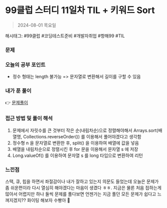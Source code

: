 # 99클럽 스터디 11일차 TIL + 키워드 Sort
> 2024-08-01 목요일

해시태그: #99클럽 #코딩테스트준비 #개발자취업 #항해99 #TIL

### 문제


### 오늘의 공부 포인트
+ 정수 형태는 length 불가능 => 문자열로 변환해서 길이를 구할 수 있음

### 내가 푼 풀이
👉 [문제풀이](https://github.com/subbangE/codingTest-study/blob/master/src/day_11/sort.java)

### 접근 방법 및 풀이 해석
1. 문제에서 자릿수를 큰 것부터 작은 순(내림차순)으로 정렬해야해서 Arrays.sort(배열명, Collections.reverseOrder()) 를 이용해서 풀어야겠다고 생각함
2. 정수형 n 을 문자열로 변환한 후, split() 을 이용하여 배열에 값을 넣음
3. 배열을 내림차순으로 정렬시킨 후 for 문을 이용해서 문자열 s 에 저장
4. Long.valueOf() 를 이용하여 문자열 s 를 long 타입으로 변환하여 리턴

### 느낀점
스택, 큐, 힙을 하면서 좌절감이나 내가 잘하고 있는지 의문도 들었는데 오늘은 문제가 좀 쉬운편이라 다시 열심히 해야겠다는 마음이 생겼다 ㅎㅎ. 지금은 물론 처음 접하는게 많아서 어렵지만 하나 둘씩 문제를 풀다보면 언젠가는 지금 풀던 모든 문제가 쉽다고 느껴지겠지?? 화이팅 해보자 수빵아 💪